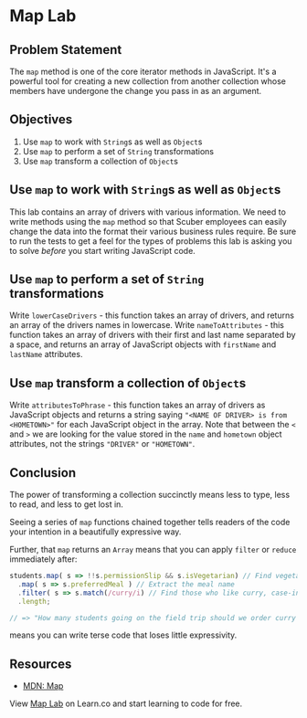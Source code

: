 # Map Lab

## Problem Statement

The `map` method is one of the core iterator methods in JavaScript. It's a
powerful tool for creating a new collection from another collection whose
members have undergone the change you pass in as an argument.

## Objectives

1.  Use `map` to work with `String`s as well as `Object`s
2.  Use `map` to perform a set of `String` transformations
3.  Use `map` transform a collection of `Object`s

## Use `map` to work with `String`s as well as `Object`s

This lab contains an array of drivers with various information. We need to
write methods using the `map` method so that Scuber employees can easily change
the data into the format their various business rules require. Be sure to run
the tests to get a feel for the types of problems this lab is asking you to
solve _before_ you start writing JavaScript code.

## Use `map` to perform a set of `String` transformations

Write `lowerCaseDrivers` - this function takes an array of drivers, and returns
an array of the drivers names in lowercase. Write `nameToAttributes` - this
function takes an array of drivers with their first and last name separated by a
space, and returns an array of JavaScript objects with `firstName` and
`lastName` attributes.

## Use `map` transform a collection of `Object`s

Write `attributesToPhrase` - this function takes an array of drivers as
JavaScript objects and returns a string saying
`"<NAME OF DRIVER> is from <HOMETOWN>"` for each JavaScript object in the array.
Note that between the `<` and `>` we are looking for the value stored in the
`name` and `hometown` object attributes, not the strings `"DRIVER"` or
`"HOMETOWN"`.

## Conclusion

The power of transforming a collection succinctly means less to type, less to
read, and less to get lost in.

Seeing a series of `map` functions chained together tells readers of the code
your intention in a beautifully expressive way.

Further, that `map` returns an `Array` means that you can apply `filter` or
`reduce` immediately after:

```js
students.map( s => !!s.permissionSlip && s.isVegetarian) // Find vegetarians w/ permission slips on file
  .map( s => s.preferredMeal ) // Extract the meal name
  .filter( s => s.match(/curry/i) // Find those who like curry, case-insensitive
  .length;

// => "How many students going on the field trip should we order curry for?"
```

means you can write terse code that loses little expressivity.

## Resources

- [MDN: Map](https://developer.mozilla.org/en-US/docs/Web/JavaScript/Reference/Global_Objects/Array/map)

<p class='util--hide'>View <a href='https://learn.co/lessons/js-looping-and-iteration-map-lab'>Map Lab</a> on Learn.co and start learning to code for free.</p>
